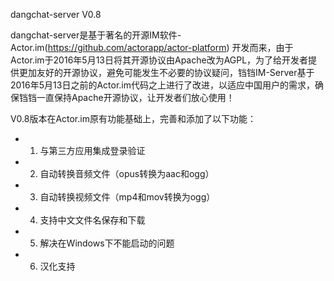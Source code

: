 dangchat-server V0.8

dangchat-server是基于著名的开源IM软件-Actor.im(https://github.com/actorapp/actor-platform) 开发而来，由于Actor.im于2016年5月13日将其开源协议由Apache改为AGPL，为了给开发者提供更加友好的开源协议，避免可能发生不必要的协议疑问，铛铛IM-Server基于2016年5月13日之前的Actor.im代码之上进行了改进，以适应中国用户的需求，确保铛铛一直保持Apache开源协议，让开发者们放心使用！

V0.8版本在Actor.im原有功能基础上，完善和添加了以下功能：
- 1. 与第三方应用集成登录验证
- 2. 自动转换音频文件（opus转换为aac和ogg）
- 3. 自动转换视频文件（mp4和mov转换为ogg）
- 4. 支持中文文件名保存和下载
- 5. 解决在Windows下不能启动的问题
- 6. 汉化支持
